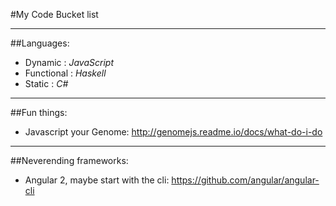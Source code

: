 #My Code Bucket list

---

##Languages:

 - Dynamic : *JavaScript*
 - Functional :  *Haskell*
 - Static : *C#*

---

##Fun things:

 - Javascript your Genome: http://genomejs.readme.io/docs/what-do-i-do

---

##Neverending frameworks:

 - Angular 2, maybe start with the cli: https://github.com/angular/angular-cli
